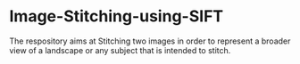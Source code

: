# Image-Stitching-using-SIFT
The respository aims at Stitching two images in order to represent a broader view of a landscape or any subject that is intended to stitch.

